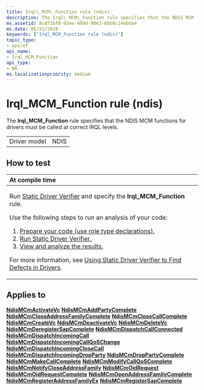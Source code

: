 ```yaml
---
title: Irql\_MCM\_Function rule (ndis)
description: The Irql\_MCM\_Function rule specifies that the NDIS MCM functions for drivers must be called at correct IRQL levels.
ms.assetid: 8cd71bf0-92ee-409d-90e3-6bb0c14ebda4
ms.date: 05/21/2018
keywords: ["Irql_MCM_Function rule (ndis)"]
topic_type:
- apiref
api_name:
- Irql_MCM_Function
api_type:
- NA
ms.localizationpriority: medium
---
```


# Irql\_MCM\_Function rule (ndis)


The **Irql\_MCM\_Function** rule specifies that the NDIS MCM functions for drivers must be called at correct IRQL levels.

|              |      |
|--------------|------|
| Driver model | NDIS |

How to test
-----------

<table>
<colgroup>
<col width="100%" />
</colgroup>
<thead>
<tr class="header">
<th align="left">At compile time</th>
</tr>
</thead>
<tbody>
<tr class="odd">
<td align="left"><p>Run <a href="https://docs.microsoft.com/windows-hardware/drivers/devtest/static-driver-verifier" data-raw-source="[Static Driver Verifier](https://docs.microsoft.com/windows-hardware/drivers/devtest/static-driver-verifier)">Static Driver Verifier</a> and specify the <strong>Irql_MCM_Function</strong> rule.</p>
Use the following steps to run an analysis of your code:
<ol>
<li><a href="https://docs.microsoft.com/windows-hardware/drivers/devtest/using-static-driver-verifier-to-find-defects-in-drivers#preparing-your-source-code" data-raw-source="[Prepare your code (use role type declarations).](https://docs.microsoft.com/windows-hardware/drivers/devtest/using-static-driver-verifier-to-find-defects-in-drivers#preparing-your-source-code)">Prepare your code (use role type declarations).</a></li>
<li><a href="https://docs.microsoft.com/windows-hardware/drivers/devtest/using-static-driver-verifier-to-find-defects-in-drivers#running-static-driver-verifier" data-raw-source="[Run Static Driver Verifier.](https://docs.microsoft.com/windows-hardware/drivers/devtest/using-static-driver-verifier-to-find-defects-in-drivers#running-static-driver-verifier)">Run Static Driver Verifier.</a></li>
<li><a href="https://docs.microsoft.com/windows-hardware/drivers/devtest/using-static-driver-verifier-to-find-defects-in-drivers#viewing-and-analyzing-the-results" data-raw-source="[View and analyze the results.](https://docs.microsoft.com/windows-hardware/drivers/devtest/using-static-driver-verifier-to-find-defects-in-drivers#viewing-and-analyzing-the-results)">View and analyze the results.</a></li>
</ol>
<p>For more information, see <a href="https://docs.microsoft.com/windows-hardware/drivers/devtest/using-static-driver-verifier-to-find-defects-in-drivers" data-raw-source="[Using Static Driver Verifier to Find Defects in Drivers](https://docs.microsoft.com/windows-hardware/drivers/devtest/using-static-driver-verifier-to-find-defects-in-drivers)">Using Static Driver Verifier to Find Defects in Drivers</a>.</p></td>
</tr>
</tbody>
</table>

Applies to
----------

[**NdisMCmActivateVc**](https://docs.microsoft.com/windows-hardware/drivers/ddi/ndis/nf-ndis-ndismcmactivatevc)
[**NdisMCmAddPartyComplete**](https://docs.microsoft.com/windows-hardware/drivers/ddi/ndis/nf-ndis-ndismcmaddpartycomplete)
[**NdisMCmCloseAddressFamilyComplete**](https://docs.microsoft.com/windows-hardware/drivers/ddi/ndis/nf-ndis-ndismcmcloseaddressfamilycomplete)
[**NdisMCmCloseCallComplete**](https://docs.microsoft.com/windows-hardware/drivers/ddi/ndis/nf-ndis-ndismcmclosecallcomplete)
[**NdisMCmCreateVc**](https://docs.microsoft.com/windows-hardware/drivers/ddi/ndis/nf-ndis-ndismcmcreatevc)
[**NdisMCmDeactivateVc**](https://docs.microsoft.com/windows-hardware/drivers/ddi/ndis/nf-ndis-ndismcmdeactivatevc)
[**NdisMCmDeleteVc**](https://docs.microsoft.com/windows-hardware/drivers/ddi/ndis/nf-ndis-ndismcmdeletevc)
[**NdisMCmDeregisterSapComplete**](https://docs.microsoft.com/windows-hardware/drivers/ddi/ndis/nf-ndis-ndismcmderegistersapcomplete)
[**NdisMCmDispatchCallConnected**](https://docs.microsoft.com/windows-hardware/drivers/ddi/ndis/nf-ndis-ndismcmdispatchcallconnected)
[**NdisMCmDispatchIncomingCall**](https://docs.microsoft.com/windows-hardware/drivers/ddi/ndis/nf-ndis-ndismcmdispatchincomingcall)
[**NdisMCmDispatchIncomingCallQoSChange**](https://docs.microsoft.com/windows-hardware/drivers/ddi/ndis/nf-ndis-ndismcmdispatchincomingcallqoschange)
[**NdisMCmDispatchIncomingCloseCall**](https://docs.microsoft.com/windows-hardware/drivers/ddi/ndis/nf-ndis-ndismcmdispatchincomingclosecall)
[**NdisMCmDispatchIncomingDropParty**](https://docs.microsoft.com/windows-hardware/drivers/ddi/ndis/nf-ndis-ndismcmdispatchincomingdropparty)
[**NdisMCmDropPartyComplete**](https://docs.microsoft.com/windows-hardware/drivers/ddi/ndis/nf-ndis-ndismcmdroppartycomplete)
[**NdisMCmMakeCallComplete**](https://docs.microsoft.com/windows-hardware/drivers/ddi/ndis/nf-ndis-ndismcmmakecallcomplete)
[**NdisMCmModifyCallQoSComplete**](https://docs.microsoft.com/windows-hardware/drivers/ddi/ndis/nf-ndis-ndismcmmodifycallqoscomplete)
[**NdisMCmNotifyCloseAddressFamily**](https://docs.microsoft.com/windows-hardware/drivers/ddi/ndis/nf-ndis-ndismcmnotifycloseaddressfamily)
[**NdisMCmOidRequest**](https://docs.microsoft.com/windows-hardware/drivers/ddi/ndis/nf-ndis-ndismcmoidrequest)
[**NdisMCmOidRequestComplete**](https://docs.microsoft.com/windows-hardware/drivers/ddi/ndis/nf-ndis-ndismcmoidrequestcomplete)
[**NdisMCmOpenAddressFamilyComplete**](https://docs.microsoft.com/windows-hardware/drivers/ddi/ndis/nf-ndis-ndismcmopenaddressfamilycomplete)
[**NdisMCmRegisterAddressFamilyEx**](https://docs.microsoft.com/windows-hardware/drivers/ddi/ndis/nf-ndis-ndismcmregisteraddressfamilyex)
[**NdisMCmRegisterSapComplete**](https://docs.microsoft.com/windows-hardware/drivers/ddi/ndis/nf-ndis-ndismcmregistersapcomplete)
 

 





